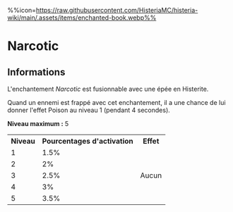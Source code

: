 %%icon=https://raw.githubusercontent.com/HisteriaMC/histeria-wiki/main/.assets/items/enchanted-book.webp%%
# Narcotic 

## Informations
L'enchantement *Narcotic* est fusionnable avec une épée en Histerite.

Quand un ennemi est frappé avec cet enchantement, il a une chance de lui donner l'effet Poison au niveau 1 (pendant 4 secondes).  

**Niveau maximum :** 5  

<table>
  <tr>
    <th>Niveau</th>
    <th>Pourcentages d'activation</th>
    <th>Effet</th>
  </tr>
  <tr>
    <td>1</td>
    <td>1.5%</td>
    <td rowspan="5">Aucun</td>
  </tr>
  <tr>
    <td>2</td>
    <td>2%</td>
  </tr>
  <tr>
    <td>3</td>
    <td>2.5%</td>
  </tr>
  <tr>
    <td>4</td>
    <td>3%</td>
  </tr>
  <tr>
    <td>5</td>
    <td>3.5%</td>
   </tr>
</table>